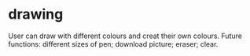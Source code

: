 # drawing

User can draw with different colours and creat their own colours.
Future functions:
  different sizes of pen;
  download picture;
  eraser;
  clear.
